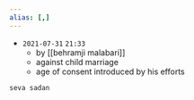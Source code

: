 ```yaml
---
alias: [,]
---
```


- `2021-07-31`  `21:33`
	- by [[behramji malabari]]
	- against child marriage
	- age of consent introduced by his efforts
```query
seva sadan
```